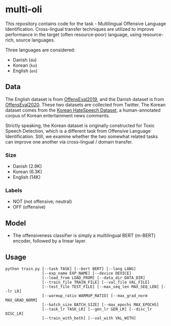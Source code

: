 # multi-oli

This repository contains code for the task - Multilingual Offensive Language Identification.
Cross-lingual transfer techniques are utilized to improve performance in the target (often resource-poor) language, using resource-rich, source languages.
 
Three languages are considered:
* Danish (`da`)
* Korean (`ko`)
* English (`en`)

## Data
The English dataset is from [OffensEval2019](https://sites.google.com/site/offensevalsharedtask/offenseval2019), and the Danish dataset is from [OffensEval2020](https://sites.google.com/site/offensevalsharedtask/results-and-paper-submission). These two datasets are collected from Twitter.
The Korean dataset comes from the [Korean HateSpeech Dataset](https://github.com/kocohub/korean-hate-speech), a human-annotated corpus of Korean entertainment news comments. 

Strictly speaking, the Korean dataset is originally constructed for Toxic Speech Detection, which is a different task from Offensive Language Identification.
Still, we examine whether the two somewhat related tasks can improve one another via cross-lingual / domain transfer.

### Size
* Danish (2.9K)
* Korean (6.3K)
* English (14K)

### Labels
* NOT (not offensive; neutral)
* OFF (offensive)

## Model
* The offensiveness classifier is simply a multilingual BERT (m-BERT) encoder, followed by a linear layer. 

## Usage
```
python train.py [--task TASK] [--bert BERT] [--lang LANG]
                [--exp_name EXP_NAME] [--device DEVICE]
                [--load_from LOAD_FROM] [--data_dir DATA_DIR]
                [--train_file TRAIN_FILE] [--val_file VAL_FILE]
                [--test_file TEST_FILE] [--max_seq_len MAX_SEQ_LEN] [--lr LR]
                [--warmup_ratio WARMUP_RATIO] [--max_grad_norm MAX_GRAD_NORM]
                [--batch_size BATCH_SIZE] [--max_epochs MAX_EPOCHS]
                [--task_lr TASK_LR] [--gen_lr GEN_LR] [--disc_lr DISC_LR]
                [--train_with_both] [--val_with VAL_WITH]
```
